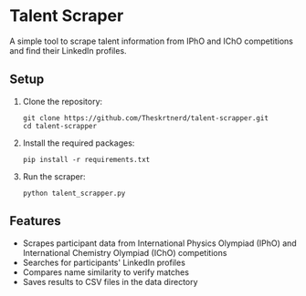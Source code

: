 # Talent Scraper

A simple tool to scrape talent information from IPhO and IChO competitions and find their LinkedIn profiles.

## Setup

1. Clone the repository:
   ```
   git clone https://github.com/Theskrtnerd/talent-scrapper.git
   cd talent-scrapper
   ```

2. Install the required packages:
   ```
   pip install -r requirements.txt
   ```

3. Run the scraper:
   ```
   python talent_scrapper.py
   ```

## Features

- Scrapes participant data from International Physics Olympiad (IPhO) and International Chemistry Olympiad (IChO) competitions
- Searches for participants' LinkedIn profiles
- Compares name similarity to verify matches
- Saves results to CSV files in the data directory
